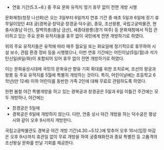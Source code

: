 - 연휴 기간(5.3.~6.) 중 주요 문화 유적지 정기 휴무 없이 전면 개방 시행

문화재청(청장 나선화)은 오는 3일부터 6일까지 연휴 기간 중 애초 5일과 6일에 정기 휴무일이었던 4대 궁(경복궁·창덕궁·창경궁·덕수궁), 종묘, 조선왕릉, 국립고궁박물관, 현충사(충남 아산), 칠백의총(충남 금산), 세종대왕릉(경기 여주) 등 문화재청에서 직접 관리하고 있는 주요 문화 유적지들을 휴무 없이 국민에게 전면 개방하기로 하였다.

위의 주요 유적지들은 유적에 따라 매주 월요일 또는 화요일에 정기적으로 휴무하여 시설 보수, 관람 환경 정비 등을 시행했으나, 이번 연휴 기간에는 어린이날(5일/월)과 석가탄신일(6일/화)이 포함되어 있어 휴무 없이 전면 개방하기로 하였다.

이는 문화융성시대에 국민의 문화유산 향유 기회 확대를 위한 조치로써, 조선의 왕궁과 왕릉 등 주요 유적지를 5월에 특별히 개방하는 것이다. 특히, 어린이날에는 초등학교 6학년(만 12세) 이하 어린이를 동반한 가족 2인에 대해 무료로 관람하도록 하였다.

한편 봄철 야간 특별개방을 하고 있는 경복궁과 창경궁은 5일과 6일 이틀간 주간에는 모두 개방하나, 야간에는
- 창경궁은 5일에
- 경복궁은 6일에 개방하지 않는다. 다만, 연중 상시 야간 개방을 하는 덕수궁은 평상시와 같이 오후 9시까지 개방한다.

국립고궁박물관도 경복궁 야간 개방 기간(4.30.~5.12.)에 맞추어 오후 10시(입장 마감은 오후 9시)까지 휴관일 없이 무료 개방을 하여 궁중채화전과 종묘 특별전 등 고품격의 조선왕실 문화를 만날 기회를 제공한다.